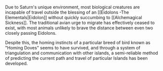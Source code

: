 Due to Saturn's unique environment, most biological creatures are incapable of travel outside the blessing of an [[Eidolons -The Elementals|Eidolon]] without quickly succumbing to [[Alchemagical Sickness]]. The traditional avian urge to migrate has effectively ceased to exist, with most animals unlikely to brave the distance between even two closely passing Eidolons. 

Despite this, the homing instincts of a  particular breed of bird known as "Homing Doves" seems to have survived, and through a system of triangulation and communication with other islands, a semi-reliable method of predicting the current path and travel of particular Islands has been developed.

